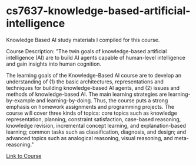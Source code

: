 # cs7637-knowledge-based-artificial-intelligence
Knowledge Based AI study materials I compiled for this course.

Course Description: "The twin goals of knowledge-based artificial intelligence (AI) are to build AI agents capable of human-level intelligence and gain insights into human cognition.  

The learning goals of the Knowledge-Based AI course are to develop an understanding of (1) the basic architectures, representations and techniques for building knowledge-based AI agents, and (2) issues and methods of knowledge-based AI. The main learning strategies are learning-by-example and learning-by-doing. Thus, the course puts a strong emphasis on homework assignments and programming projects. The course will cover three kinds of topics: core topics such as knowledge representation, planning, constraint satisfaction, case-based reasoning, knowledge revision, incremental concept learning, and explanation-based learning; common tasks such as classification, diagnosis, and design; and advanced topics such as analogical reasoning, visual reasoning, and meta-reasoning."

[Link to Course](https://omscs.gatech.edu/cs-7637-knowledge-based-artificial-intelligence-cognitive-systems)
